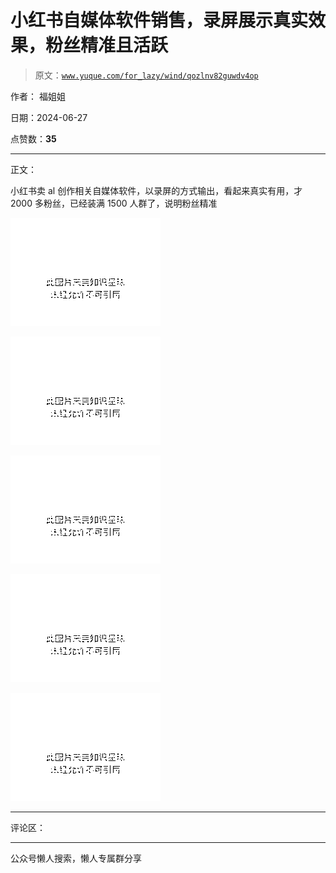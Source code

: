 # 小红书自媒体软件销售，录屏展示真实效果，粉丝精准且活跃

> 原文：[`www.yuque.com/for_lazy/wind/qozlnv82guwdv4op`](https://www.yuque.com/for_lazy/wind/qozlnv82guwdv4op)

作者： 福姐姐

日期：2024-06-27

点赞数：**35**

* * *

正文：

小红书卖 al 创作相关自媒体软件，以录屏的方式输出，看起来真实有用，才 2000 多粉丝，已经装满 1500 人群了，说明粉丝精准

![](img/21104af7303cdb6a679a80212ed86d22.png "None")

![](img/9076a2540c54cdcc9a015267f25ebb2a.png "None")

![](img/3b718e953716c1a19654f164cd0be423.png "None")

![](img/c4466dd8b521a120ad407e490a87332d.png "None")

![](img/eb0546bc93f840167e77d0d46887abf1.png "None")

* * *

评论区：

* * *

公众号懒人搜索，懒人专属群分享